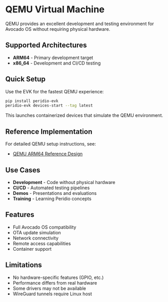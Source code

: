 # QEMU Virtual Machine

QEMU provides an excellent development and testing environment for Avocado OS without requiring physical hardware.

## Supported Architectures

- **ARM64** - Primary development target
- **x86_64** - Development and CI/CD testing

## Quick Setup

Use the EVK for the fastest QEMU experience:

```bash
pip install peridio-evk
peridio-evk devices-start --tag latest
```

This launches containerized devices that simulate the QEMU environment.

## Reference Implementation

For detailed QEMU setup instructions, see:

- [QEMU ARM64 Reference Design](/integration/linux/reference-designs/qemu-arm64/overview)

## Use Cases

- **Development** - Code without physical hardware
- **CI/CD** - Automated testing pipelines
- **Demos** - Presentations and evaluations
- **Training** - Learning Peridio concepts

## Features

- Full Avocado OS compatibility
- OTA update simulation
- Network connectivity
- Remote access capabilities
- Container support

## Limitations

- No hardware-specific features (GPIO, etc.)
- Performance differs from real hardware
- Some drivers may not be available
- WireGuard tunnels require Linux host
